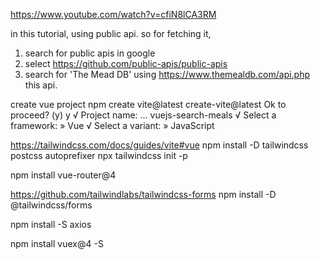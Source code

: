 https://www.youtube.com/watch?v=cfiN8lCA3RM

in this tutorial, using public api. so for fetching it,
1. search for public apis in google
2. select https://github.com/public-apis/public-apis
3. search for 'The Mead DB'
using https://www.themealdb.com/api.php this api.


create vue project
npm create vite@latest
  create-vite@latest
Ok to proceed? (y) y
√ Project name: ... vuejs-search-meals
√ Select a framework: » Vue
√ Select a variant: » JavaScript

https://tailwindcss.com/docs/guides/vite#vue
npm install -D tailwindcss postcss autoprefixer
npx tailwindcss init -p

npm install vue-router@4


https://github.com/tailwindlabs/tailwindcss-forms
npm install -D @tailwindcss/forms

npm install -S axios

npm install vuex@4 -S